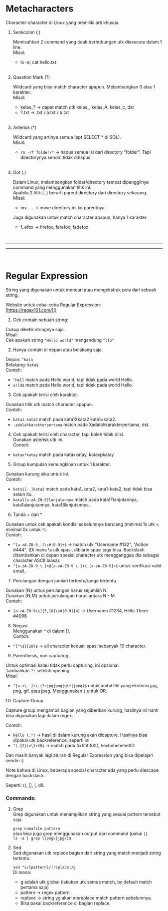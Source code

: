 # Metacharacters
Character-character di Linux yang memiliki arti khusus.  

1. Semicolon (;)  
   
    Memisahkan 2 command yang tidak berhubungan utk diexecute dalam 1 line.  
    Misal:  
    - ls -a; cat hello.txt  
    <br>

2. Question Mark (?)  
   
    Wildcard yang bisa match character apapun. Melambangkan 0 atau 1 karakter.  
    Misal: 
    - kelas_? -> dapat match utk kelas_, kelas_A, kelas_c, dst   
    - ?.txt -> .txt / a.txt / b.txt
    <br>

3. Asterisk (*)  
   
    Wildcard yang artinya semua (spt SELECT * di SQL).  
    Misal:  
    - `rm -rf folder/*` -> hapus semua isi dari directory "folder". Tapi directorynya sendiri tidak dihapus.
    <br>

4. Dot (.)  
   
    Dalam Linux, melambangkan folder/directory tempat dipanggilnya command yang menggunakan titik ini.  
    Apabila 2 titik (..) berarti parent directory dari directory sekarang.  
    Misal: 
    - mv . .. -> move directory ini ke parentnya.

    Juga digunakan untuk match character apapun, hanya 1 karakter:  
    - f..efox -> firefox, farefox, fadefox  

<br>
<hr>
<hr>
<br>

# Regular Expression
String yang digunakan untuk mencari atau mengekstrak pola dari sebuah string.  

Website untuk coba-coba Regular Expression:  
[https://regex101.com/]()

1. Cek contain sebuah string:  
   
Cukup diketik stringnya saja.  
Misal:   
Cek apakah string `"Hello world"` mengandung `"llo"`  

2. Hanya contain di depan atau belakang saja. 
    
Depan: `^kata`    
Belakang: `kata$`  
Contoh:
- `^Hell` match pada Hello world, tapi tidak pada world Hello.  
- `orld$` match pada Hello world, tapi tidak pada world Hello.  

3. Cek apakah terisi oleh karakter.  
   
Gunakan titik utk match character apapun.  
Contoh:  
- `kata1.kata2` match pada kata1Xkata2 kata1=kata2.  
- `.adalahkarakterpertama` match pada Xadalahkarakterpertama, dst.  

4. Cek apakah terisi oleh character, tapi boleh tidak diisi.   
Gunakan asterisk utk ini.  
Contoh:  
- `katax*katay` match pada kataxkatay, kataxpkatay  

5. Group kumpulan kemungkinan untuk 1 karakter.   

Gunakan kurung siku untuk ini.  
Contoh:  
- `kata1[-_]kata2` match pada kata1_kata2, kata1-kata2, tapi tidak bisa selain itu.  
- `kata1[a-zA-Z0-9]lanjutannya` match pada kata1Flanjutannya, kata1alanjutannya, kata18lanjutannya.  

6. Tanda + dan *
   
Gunakan untuk cek apakah kondisi sebelumnya berulang (minimal 1x utk `+`, minimal 0x untuk `*`).  
Contoh:  
- `^[a-zA-Z0-9_-]\s#[0-9]+$` -> match utk "Username #132", "Action #444". (Di mana \s utk spasi, dibiarin spasi juga bisa. Backslash ditambahkan di depan spesial character utk mengganggap dia sebagai character ASCII biasa).  
- `^[a-zA-Z0-9_\.]+@[a-zA-Z0-9_\.]+\.[a-zA-Z0-9]+$` untuk verifikasi valid email.  

7. Perulangan dengan jumlah tertentu/range tertentu.  

Gunakan {N} untuk perulangan harus sejumlah N.  
Gunakan {N,M} untuk perulangan harus antara N - M.  
Contoh:  
- `[a-zA-Z0-9\s]{5,16}\s#[0-9]{4}` -> Username #1234, Hello There #4096  

8. Negasi   
Menggunakan ^ di dalam [].  
Contoh:
- `^[^\s]{10}$` -> all character kecuali spasi sebanyak 10 character.

9. Parenthesis, non capturing.  

Untuk optimasi kalau tidak perlu capturing, ini opsional.  
Tambahkan `?:` setelah opening.  
Misal:  
- `^[a-z\._]+\.(?:jpg|png|gif|jpeg)$` untuk ambil file yang ekstensi jpg, png, gif, atau jpeg. Menggunakan `|` untuk OR.

10. Capture Group  

Capture group mengambil bagian yang diberikan kurung, hasilnya ini nanti bisa digunakan lagi dalam regex.  

Contoh: 
- `hello (.*)` -> hasil di dalam kurung akan dicapture. Hasilnya bisa dipakai utk backreference, seperti ini: 
- `^(.{2})x\1+XD$` -> match pada fixfifififiXD, hexheheheheXD 

Dan masih banyak lagi aturan di Regular Expression yang bisa dipelajari sendiri :)  

Note bahwa di Linux, beberapa special character ada yang perlu diescape dengan backslash.  

Seperti: (), [], |, dll.

### Commands:
1. Grep  
    Grep digunakan untuk menampilkan string yang sesuai pattern tersebut saja.

    `grep namafile pattern`  
    atau bisa juga grep menggunakan output dari command (pakai `|`).  
    `ls -a | grep \(png\|jpg\)$`  

2. Sed  
    Sed digunakan utk replace bagian dari string yang match menjadi string tertentu.

    `sed "s/[pattern]/[replace]/g`  
    Di mana: 
    - g adalah utk global (lakukan utk semua match, by default match pertama saja)
    - pattern -> regex pattern
    - replace -> string yg akan mereplace match pattern sebelumnya.
    - Bisa pakai backreference di bagian replace.